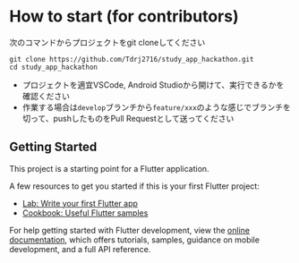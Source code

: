 # How to start (for contributors)

次のコマンドからプロジェクトをgit cloneしてください
```
git clone https://github.com/Tdrj2716/study_app_hackathon.git
cd study_app_hackathon
```

- プロジェクトを適宜VSCode, Android Studioから開けて、実行できるかを確認ください
- 作業する場合は`develop`ブランチから`feature/xxx`のような感じでブランチを切って、pushしたものをPull Requestとして送ってください

## Getting Started

This project is a starting point for a Flutter application.

A few resources to get you started if this is your first Flutter project:

- [Lab: Write your first Flutter app](https://docs.flutter.dev/get-started/codelab)
- [Cookbook: Useful Flutter samples](https://docs.flutter.dev/cookbook)

For help getting started with Flutter development, view the
[online documentation](https://docs.flutter.dev/), which offers tutorials,
samples, guidance on mobile development, and a full API reference.
